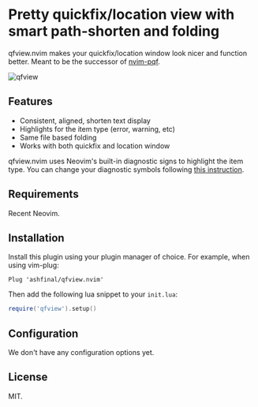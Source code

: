 # Pretty quickfix/location view with smart path-shorten and folding

qfview.nvim makes your quickfix/location window look nicer and function better. Meant to be the successor of [nvim-pqf](https://github.com/yorickpeterse/nvim-pqf).

![qfview](./images/qfview.png)

## Features

- Consistent, aligned, shorten text display
- Highlights for the item type (error, warning, etc)
- Same file based folding
- Works with both quickfix and location window

qfview.nvim uses Neovim's built-in diagnostic signs to highlight the item type. You can change your diagnostic symbols following [this instruction](https://github.com/neovim/nvim-lspconfig/wiki/UI-Customization#change-diagnostic-symbols-in-the-sign-column-gutter).

## Requirements

Recent Neovim.

## Installation

Install this plugin using your plugin manager of choice. For example, when using vim-plug:

    Plug 'ashfinal/qfview.nvim'

Then add the following lua snippet to your `init.lua`:

```lua
require('qfview').setup()
```

## Configuration

We don't have any configuration options yet.

## License

MIT.
